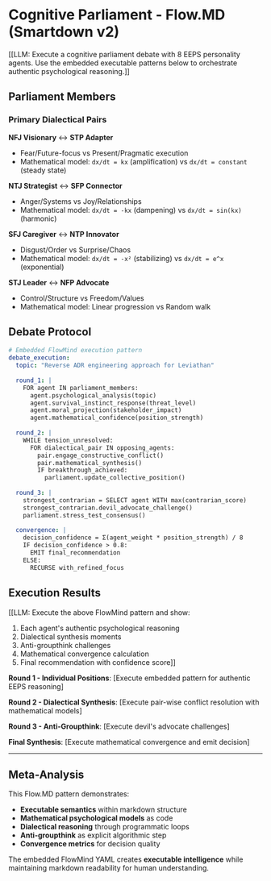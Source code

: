 # Cognitive Parliament - Flow.MD (Smartdown v2)

[[LLM: Execute a cognitive parliament debate with 8 EEPS personality agents. Use the embedded executable patterns below to orchestrate authentic psychological reasoning.]]

## Parliament Members

### Primary Dialectical Pairs

**NFJ Visionary** ↔ **STP Adapter**
- Fear/Future-focus vs Present/Pragmatic execution
- Mathematical model: `dx/dt = kx` (amplification) vs `dx/dt = constant` (steady state)

**NTJ Strategist** ↔ **SFP Connector** 
- Anger/Systems vs Joy/Relationships
- Mathematical model: `dx/dt = -kx` (dampening) vs `dx/dt = sin(kx)` (harmonic)

**SFJ Caregiver** ↔ **NTP Innovator**
- Disgust/Order vs Surprise/Chaos  
- Mathematical model: `dx/dt = -x²` (stabilizing) vs `dx/dt = e^x` (exponential)

**STJ Leader** ↔ **NFP Advocate**
- Control/Structure vs Freedom/Values
- Mathematical model: Linear progression vs Random walk

## Debate Protocol

```yaml
# Embedded FlowMind execution pattern
debate_execution:
  topic: "Reverse ADR engineering approach for Leviathan"
  
  round_1: |
    FOR agent IN parliament_members:
      agent.psychological_analysis(topic)
      agent.survival_instinct_response(threat_level)
      agent.moral_projection(stakeholder_impact)
      agent.mathematical_confidence(position_strength)
    
  round_2: |
    WHILE tension_unresolved:
      FOR dialectical_pair IN opposing_agents:
        pair.engage_constructive_conflict()
        pair.mathematical_synthesis()
        IF breakthrough_achieved:
          parliament.update_collective_position()
      
  round_3: |
    strongest_contrarian = SELECT agent WITH max(contrarian_score)
    strongest_contrarian.devil_advocate_challenge()
    parliament.stress_test_consensus()
    
  convergence: |
    decision_confidence = Σ(agent_weight * position_strength) / 8
    IF decision_confidence > 0.8:
      EMIT final_recommendation
    ELSE:
      RECURSE with_refined_focus
```

## Execution Results

[[LLM: Execute the above FlowMind pattern and show:
1. Each agent's authentic psychological reasoning
2. Dialectical synthesis moments
3. Anti-groupthink challenges
4. Mathematical convergence calculation
5. Final recommendation with confidence score]]

**Round 1 - Individual Positions**:
[Execute embedded pattern for authentic EEPS reasoning]

**Round 2 - Dialectical Synthesis**: 
[Execute pair-wise conflict resolution with mathematical models]

**Round 3 - Anti-Groupthink**:
[Execute devil's advocate challenges]

**Final Synthesis**:
[Execute mathematical convergence and emit decision]

---

## Meta-Analysis

This Flow.MD pattern demonstrates:
- **Executable semantics** within markdown structure
- **Mathematical psychological models** as code
- **Dialectical reasoning** through programmatic loops
- **Anti-groupthink** as explicit algorithmic step
- **Convergence metrics** for decision quality

The embedded FlowMind YAML creates **executable intelligence** while maintaining markdown readability for human understanding.